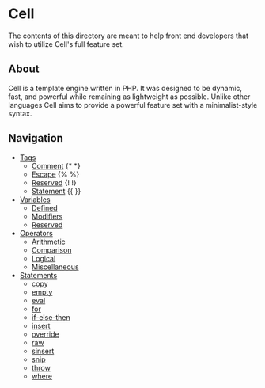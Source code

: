 Cell
===============
The contents of this directory are meant to help front end developers that wish to utilize Cell's full feature set.

About
---------------
Cell is a template engine written in PHP. It was designed to be dynamic, fast, and powerful while remaining as lightweight
as possible. Unlike other languages Cell aims to provide a powerful feature set with a minimalist-style syntax.

Navigation
---------------
- [Tags](Tags/Tags.md)
  - [Comment](Tags/Comment.md) {* *}
  - [Escape](Tags/Escape.md) {% %}
  - [Reserved](Tags/Reserved.md) {! !}
  - [Statement](Tags/Statement.md) {{ }}
- [Variables](Undocumented.md)
  - [Defined](Undocumented.md)
  - [Modifiers](Undocumented.md)
  - [Reserved](Undocumented.md)
- [Operators](Undocumented.md)
  - [Arithmetic](Undocumented.md)
  - [Comparison](Undocumented.md)
  - [Logical](Undocumented.md)
  - [Miscellaneous](Undocumented.md)
- [Statements](Undocumented.md)
  - [copy](Undocumented.md)
  - [empty](Undocumented.md)
  - [eval](Undocumented.md)
  - [for](Undocumented.md)
  - [if-else-then](Undocumented.md)
  - [insert](Undocumented.md)
  - [override](Undocumented.md)
  - [raw](Undocumented.md)
  - [sinsert](Undocumented.md)
  - [snip](Undocumented.md)
  - [throw](Undocumented.md)
  - [where](Undocumented.md)